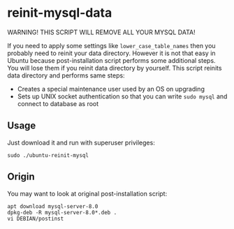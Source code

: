 reinit-mysql-data
=================

WARNING! THIS SCRIPT WILL REMOVE ALL YOUR MYSQL DATA!

If you need to apply some settings like `lower_case_table_names` then you probably need to reinit your data directory.
However it is not that easy in Ubuntu because post-installation script performs some additional steps.
You will lose them if you reinit data directory by yourself.
This script reinits data directory and performs same steps:

* Creates a special maintenance user used by an OS on upgrading
* Sets up UNIX socket authentication so that you can write `sudo mysql` and connect to database as root

Usage
-----

Just download it and run with superuser privileges:

    sudo ./ubuntu-reinit-mysql

Origin
------

You may want to look at original post-installation script:

    apt download mysql-server-8.0
    dpkg-deb -R mysql-server-8.0*.deb .
    vi DEBIAN/postinst
